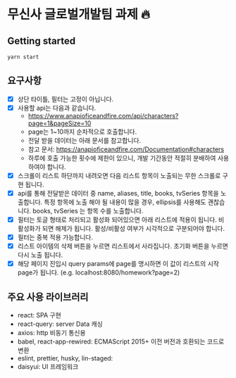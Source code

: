 # 무신사 글로벌개발팀 과제 🔥

## Getting started
```sh
yarn start
```

## 요구사항
- [x] 상단 타이틀, 필터는 고정이 아닙니다.
- [x] 사용할 api는 다음과 같습니다.
  - https://www.anapioficeandfire.com/api/characters?page=1&pageSize=10
  - page는 1~10까지 순차적으로 호출합니다.
  - 전달 받을 데이터는 아래 문서를 참고합니다.
  - 참고 문서: https://anapioficeandfire.com/Documentation#characters
  - 하루에 호출 가능한 횟수에 제한이 있으니, 개발 기간동안 적절히 분배하여 사용하여야 합니다.
- [x] 스크롤이 리스트 하단까지 내려오면 다음 리스트 항목이 노출되는 무한 스크롤로 구현 됩니다.
- [x] api를 통해 전달받은 데이터 중 name, aliases, title, books, tvSeries 항목을 노출합니다. 특정 항목에 노출 해야 될 내용이 많을 경우, ellipsis를 사용해도 괜찮습니다. books, tvSeries
  는 항목 수를 노출합니다. 
- [x] 필터는 토글 형태로 처리되고 활성화 되어있으면 아래 리스트에 적용이 됩니다. 비활성화가 되면 해제가 됩니다. 활성/비활성 여부가 시각적으로 구분되어야 합니다. 
- [x] 필터는 중복 적용 가능합니다. 
- [x] 리스트 아이템의 삭제 버튼을 누르면 리스트에서 사라집니다. 초기화 버튼을 누르면 다시 노출 됩니다. 
- [x] 해당 페이지 진입시 query params에 page를 명시하면 이 값이 리스트의 시작 page가 됩니다. (e.g. localhost:8080/homework?page=2)

## 주요 사용 라이브러리
- react: SPA 구현
- react-query: server Data 캐싱
- axios: http 비동기 통신용
- babel, react-app-rewired: ECMAScript 2015+ 이전 버전과 호환되는 코드로 변환
- eslint, prettier, husky, lin-staged:
- daisyui: UI 프레임워크
